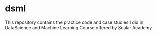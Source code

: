 # dsml
This repository contains the practice code and case studies I did in DataScience and Machine Learning Course offered by Scalar Academy
